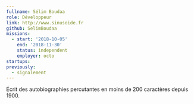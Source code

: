 ```yaml
---
fullname: Sélim Boudaa
role: Développeur
link: http://www.sinusoide.fr
github: SelimBoudaa
missions:
  - start: '2018-10-05'
    end: '2018-11-30'
    status: independent
    employer: octo
startups:
previously:
  - signalement
---
```


Écrit des autobiographies percutantes en moins de 200 caractères depuis 1900.
